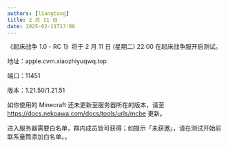 ```yaml
---
authors: [liangtong]
title: 2 月 11 日
date: 2025-02-11T17:06
---
```


《起床战争 1.0 - RC 1》将于 2 月 11 日 (星期二) 22:00 在起床战争服开启测试。

地址：apple.cvm.xiaozhiyuqwq.top

端口：11451

版本：1.21.50/1.21.51

如你使用的 Minecraft 还未更新至服务器所在的版本，请至 https://docs.nekoawa.com/docs/tools/urls/mcbe 更新。

进入服务器需要白名单，群内成员皆可获得；如提示「未获邀」，请在测试开始前联系量筒添加白名单。。

